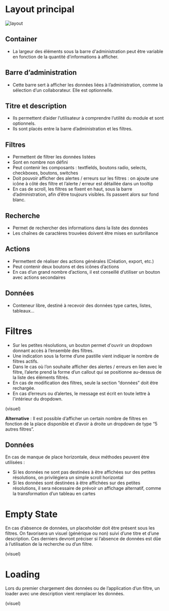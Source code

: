 # Layout principal
![layout](guidelines/components/templates/list-filter-create/images/layout.png)

## Container
- La largeur des éléments sous la barre d'administration peut être variable en fonction de la quantité d’informations à afficher.

## Barre d’administration
- Cette barre sert à afficher les données liées à l’administration, comme la sélection d’un collaborateur. Elle est optionnelle.

## Titre et description
- Ils permettent d’aider l’utilisateur à comprendre l’utilité du module et sont optionnels.
- Ils sont placés entre la barre d’administration et les filtres.

## Filtres
- Permettent de filtrer les données listées
- Sont en nombre non défini
- Peut contenir les composants : textfields, boutons radio, selects, checkboxes, boutons, switches
- Doit pouvoir afficher des alertes / erreurs sur les filtres : on ajoute une icône à côté des filtre et l’alerte / erreur est détaillée dans un tooltip
- En cas de scroll, les filtres se fixent en haut, sous la barre d’administration, afin d’être toujours visibles. Ils passent alors sur fond blanc.

## Recherche
- Permet de rechercher des informations dans la liste des données
- Les chaînes de caractères trouvées doivent être mises en surbrillance

## Actions
- Permettent de réaliser des actions générales (Création, export, etc.)
- Peut contenir deux boutons et des icônes d’actions
- En cas d’un grand nombre d’actions, il est conseillé d’utiliser un bouton avec actions secondaires

## Données
- Conteneur libre, destiné à recevoir des données type cartes, listes, tableaux…

# Filtres
- Sur les petites résolutions, un bouton permet d'ouvrir un dropdown donnant accès à l’ensemble des filtres.
- Une indication sous la forme d’une pastille vient indiquer le nombre de filtres actifs.
- Dans le cas où l’on souhaite afficher des alertes / erreurs en lien avec le filtre, l’alerte prend la forme d’un callout qui se positionne au-dessus de la liste des éléments filtrés.
- En cas de modification des filtres, seule la section “données” doit être rechargée.
- En cas d’erreurs ou d’alertes, le message est écrit en toute lettre à l'intérieur du dropdown.  

(visuel)

**Alternative** : Il est possible d’afficher un certain nombre de filtres en fonction de la place disponible et d’avoir à droite un dropdown de type “5 autres filtres”.

## Données
En cas de manque de place horizontale, deux méthodes peuvent être utilisées :
- Si les données ne sont pas destinées à être affichées sur des petites résolutions, on privilégiera un simple scroll horizontal
- Si les données sont destinées à être affichées sur des petites résolutions, il sera nécessaire de prévoir un affichage alternatif, comme la transformation d’un tableau en cartes

# Empty State
En cas d’absence de données, un placeholder doit être présent sous les filtres. On favorisera un visuel (générique ou non) suivi d’une titre et d’une description. Ces derniers devront préciser si l’absence de données est dûe à l’utilisation de la recherche ou d’un filtre.

(visuel)

# Loading
Lors du premier chargement des données ou de l’application d’un filtre, un loader avec une description vient remplacer les données.

(visuel)
